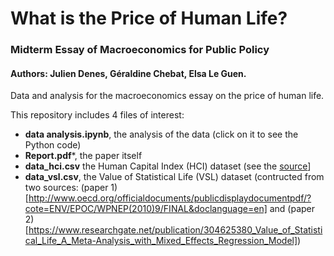 # What is the Price of Human Life?
### Midterm Essay of Macroeconomics for Public Policy
#### Authors: Julien Denes, Géraldine Chebat, Elsa Le Guen.

Data and analysis for the macroeconomics essay on the price of human life.

This repository includes 4 files of interest:
- **data analysis.ipynb**, the analysis of the data (click on it to see the Python code)
- **Report.pdf***, the paper itself
- **data_hci.csv** the Human Capital Index (HCI) dataset (see the [source](http://www.worldbank.org/en/publication/human-capital)]
- **data_vsl.csv**, the Value of Statistical Life (VSL) dataset (contructed from two sources: (paper 1)[http://www.oecd.org/officialdocuments/publicdisplaydocumentpdf/?cote=ENV/EPOC/WPNEP(2010)9/FINAL&doclanguage=en] and (paper 2)[https://www.researchgate.net/publication/304625380_Value_of_Statistical_Life_A_Meta-Analysis_with_Mixed_Effects_Regression_Model])